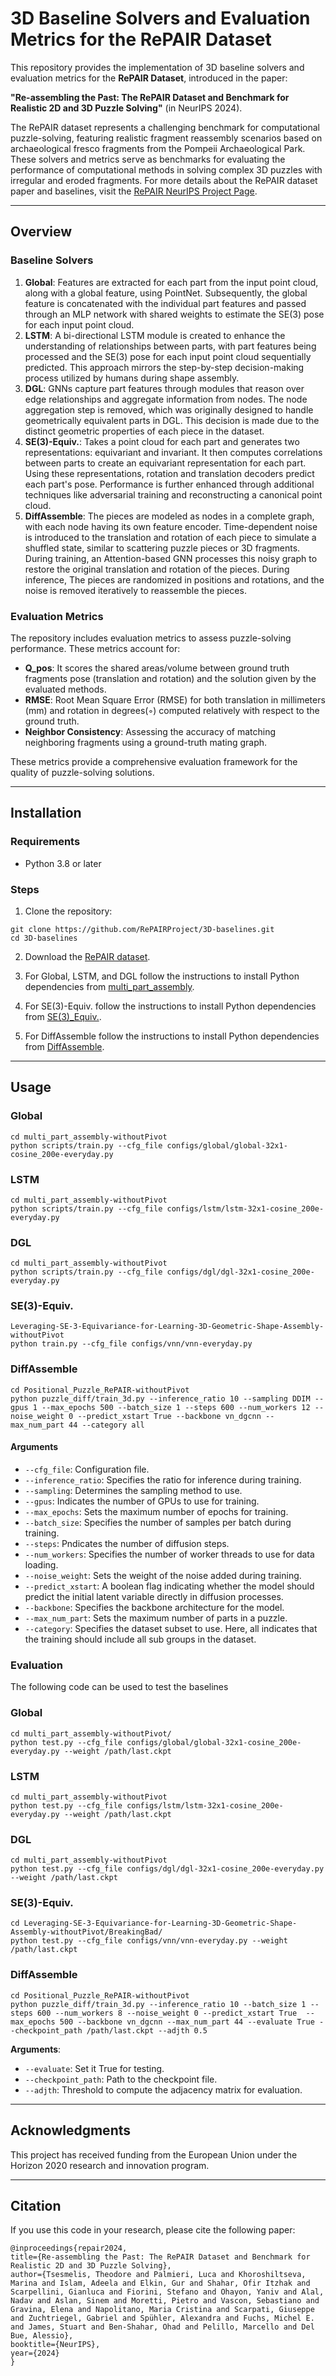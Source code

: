 # 3D Baseline Solvers and Evaluation Metrics for the RePAIR Dataset

This repository provides the implementation of 3D baseline solvers and evaluation metrics for the **RePAIR Dataset**, introduced in the paper:

**"Re-assembling the Past: The RePAIR Dataset and Benchmark for Realistic 2D and 3D Puzzle Solving"** (in NeurIPS 2024).

The RePAIR dataset represents a challenging benchmark for computational puzzle-solving, featuring realistic fragment reassembly scenarios based on archaeological fresco fragments from the Pompeii Archaeological Park. These solvers and metrics serve as benchmarks for evaluating the performance of computational methods in solving complex 3D puzzles with irregular and eroded fragments.
For more details about the RePAIR dataset paper and baselines, visit the [RePAIR NeurIPS Project Page](https://repairproject.github.io/RePAIR_dataset/).

---

## Overview

### Baseline Solvers
1. **Global**: Features are extracted for each part from the input point cloud, along with a global feature, using PointNet. Subsequently, the global feature is concatenated with the individual part features and passed through an MLP network with shared weights to estimate the SE(3) pose for each input point cloud.
2. **LSTM**: A bi-directional LSTM module is created to enhance the understanding of relationships between parts, with part features being processed and the SE(3) pose for each input point cloud sequentially predicted. This approach mirrors the step-by-step decision-making process utilized by humans during shape assembly.
3. **DGL**: GNNs capture part features through modules that reason over edge relationships and aggregate information from nodes. The node aggregation step is removed, which was originally designed to handle geometrically equivalent parts in DGL. This decision is made due to the distinct geometric properties of each piece in the dataset.
4. **SE(3)-Equiv.**: Takes a point cloud for each part and generates two representations: equivariant and invariant. It then computes correlations between parts to create an equivariant representation for each part. Using these representations, rotation and translation decoders predict each part's pose. Performance is further enhanced through additional techniques like adversarial training and reconstructing a canonical point cloud.
5. **DiffAssemble**: The pieces are modeled as nodes in a complete graph, with each node having its own feature encoder. Time-dependent noise is introduced to the translation and rotation of each piece to simulate a shuffled state, similar to scattering puzzle pieces or 3D fragments. During training, an Attention-based GNN processes this noisy graph to restore the original translation and rotation of the pieces. During inference, The pieces are randomized in positions and rotations, and the noise is removed iteratively to reassemble the pieces.

### Evaluation Metrics
The repository includes evaluation metrics to assess puzzle-solving performance. These metrics account for:
- **Q_pos**: It scores the shared areas/volume between ground truth fragments pose (translation and rotation) and the solution given by the evaluated methods.
- **RMSE**: Root Mean Square Error (RMSE) for both translation in millimeters (mm) and rotation in degrees(◦) computed relatively with respect to the ground truth.
- **Neighbor Consistency**: Assessing the accuracy of matching neighboring fragments using a ground-truth mating graph.

These metrics provide a comprehensive evaluation framework for the quality of puzzle-solving solutions.

---

## Installation

### Requirements
- Python 3.8 or later

### Steps
1. Clone the repository:
```
git clone https://github.com/RePAIRProject/3D-baselines.git
cd 3D-baselines
```

2. Download the [RePAIR dataset](https://drive.google.com/drive/folders/1G4ffmH5lxEqITZMNValiModByYUAO6yk).

3. For Global, LSTM, and DGL follow the instructions to install Python dependencies from [multi_part_assembly](https://github.com/Wuziyi616/multi_part_assembly).
4. For SE(3)-Equiv. follow the instructions to install Python dependencies from [SE(3)_Equiv.](https://github.com/crtie/Leveraging-SE-3-Equivariance-for-Learning-3D-Geometric-Shape-Assembly).
5. For DiffAssemble follow the instructions to install Python dependencies from [DiffAssemble](https://github.com/IIT-PAVIS/DiffAssemble).
---

## Usage

### Global
```
cd multi_part_assembly-withoutPivot
python scripts/train.py --cfg_file configs/global/global-32x1-cosine_200e-everyday.py
```

### LSTM
```
cd multi_part_assembly-withoutPivot
python scripts/train.py --cfg_file configs/lstm/lstm-32x1-cosine_200e-everyday.py
```

### DGL
```
cd multi_part_assembly-withoutPivot
python scripts/train.py --cfg_file configs/dgl/dgl-32x1-cosine_200e-everyday.py
```

### SE(3)-Equiv.
```
Leveraging-SE-3-Equivariance-for-Learning-3D-Geometric-Shape-Assembly-withoutPivot
python train.py --cfg_file configs/vnn/vnn-everyday.py
```

### DiffAssemble
```
cd Positional_Puzzle_RePAIR-withoutPivot
python puzzle_diff/train_3d.py --inference_ratio 10 --sampling DDIM --gpus 1 --max_epochs 500 --batch_size 1 --steps 600 --num_workers 12 --noise_weight 0 --predict_xstart True --backbone vn_dgcnn --max_num_part 44 --category all 
```

#### Arguments
- `--cfg_file`: Configuration file.
- `--inference_ratio`: Specifies the ratio for inference during training. 
- `--sampling`: Determines the sampling method to use.
- `--gpus`: Indicates the number of GPUs to use for training.
- `--max_epochs`: Sets the maximum number of epochs for training.
- `--batch_size`: Specifies the number of samples per batch during training.
- `--steps`: Pndicates the number of diffusion steps.
- `--num_workers`: Specifies the number of worker threads to use for data loading.
- `--noise_weight`: Sets the weight of the noise added during training.
- `--predict_xstart`: A boolean flag indicating whether the model should predict the initial latent variable directly in diffusion processes. 
- `--backbone`: Specifies the backbone architecture for the model.
- `--max_num_part`: Sets the maximum number of parts in a puzzle.
- `--category`: Specifies the dataset subset to use. Here, all indicates that the training should include all sub groups in the dataset.


### Evaluation

The following code can be used to test the baselines

### Global
```
cd multi_part_assembly-withoutPivot/
python test.py --cfg_file configs/global/global-32x1-cosine_200e-everyday.py --weight /path/last.ckpt
```

### LSTM
```
cd multi_part_assembly-withoutPivot
python test.py --cfg_file configs/lstm/lstm-32x1-cosine_200e-everyday.py --weight /path/last.ckpt
```

### DGL
```
cd multi_part_assembly-withoutPivot
python test.py --cfg_file configs/dgl/dgl-32x1-cosine_200e-everyday.py --weight /path/last.ckpt
```

### SE(3)-Equiv.
```
cd Leveraging-SE-3-Equivariance-for-Learning-3D-Geometric-Shape-Assembly-withoutPivot/BreakingBad/
python test.py --cfg_file configs/vnn/vnn-everyday.py --weight /path/last.ckpt
```

### DiffAssemble
```
cd Positional_Puzzle_RePAIR-withoutPivot
python puzzle_diff/train_3d.py --inference_ratio 10 --batch_size 1 --steps 600 --num_workers 8 --noise_weight 0 --predict_xstart True  --max_epochs 500 --backbone vn_dgcnn --max_num_part 44 --evaluate True --checkpoint_path /path/last.ckpt --adjth 0.5 
```

**Arguments**:
- `--evaluate`: Set it True for testing.
- `--checkpoint_path`: Path to the checkpoint file.
- `--adjth`: Threshold to compute the adjacency matrix for evaluation.
---

## Acknowledgments

This project has received funding from the European Union under the Horizon 2020 research and innovation program.

---

## Citation

If you use this code in your research, please cite the following paper:

```
@inproceedings{repair2024,
title={Re-assembling the Past: The RePAIR Dataset and Benchmark for Realistic 2D and 3D Puzzle Solving},
author={Tsesmelis, Theodore and Palmieri, Luca and Khoroshiltseva, Marina and Islam, Adeela and Elkin, Gur and Shahar, Ofir Itzhak and Scarpellini, Gianluca and Fiorini, Stefano and Ohayon, Yaniv and Alal, Nadav and Aslan, Sinem and Moretti, Pietro and Vascon, Sebastiano and Gravina, Elena and Napolitano, Maria Cristina and Scarpati, Giuseppe and Zuchtriegel, Gabriel and Spühler, Alexandra and Fuchs, Michel E. and James, Stuart and Ben-Shahar, Ohad and Pelillo, Marcello and Del Bue, Alessio},
booktitle={NeurIPS},
year={2024}
}
```

